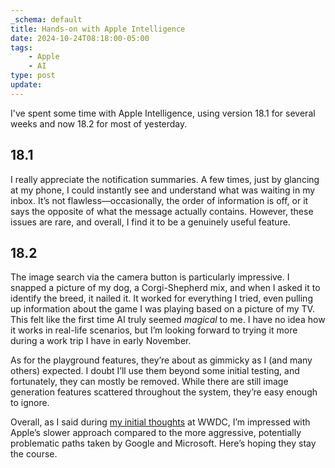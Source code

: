 ```yaml
---
_schema: default
title: Hands-on with Apple Intelligence
date: 2024-10-24T08:18:00-05:00
tags:
    - Apple
    - AI
type: post
update:
---
```

I've spent some time with Apple Intelligence, using version 18.1 for several weeks and now 18.2 for most of yesterday.

## 18\.1

I really appreciate the notification summaries. A few times, just by glancing at my phone, I could instantly see and understand what was waiting in my inbox. It’s not flawless—occasionally, the order of information is off, or it says the opposite of what the message actually contains. However, these issues are rare, and overall, I find it to be a genuinely useful feature.

## 18\.2

The image search via the camera button is particularly impressive. I snapped a picture of my dog, a Corgi-Shepherd mix, and when I asked it to identify the breed, it nailed it. It worked for everything I tried, even pulling up information about the game I was playing based on a picture of my TV. This felt like the first time AI truly seemed *magical* to me. I have no idea how it works in real-life scenarios, but I’m looking forward to trying it more during a work trip I have in early November.

As for the playground features, they’re about as gimmicky as I (and many others) expected. I doubt I’ll use them beyond some initial testing, and fortunately, they can mostly be removed. While there are still image generation features scattered throughout the system, they’re easy enough to ignore.

Overall, as I said during [my initial thoughts](https://crashthearcade.com/blog/2024/06-01-wwdc24-apple-intelligence/) at WWDC, I’m impressed with Apple’s slower approach compared to the more aggressive, potentially problematic paths taken by Google and Microsoft. Here’s hoping they stay the course.